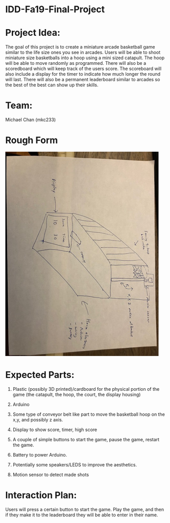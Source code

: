 # IDD-Fa19-Final-Project

# Project Idea:

The goal of this project is to create a miniature arcade basketball game similar to the life size ones you see in arcades.  Users will be able to shoot miniature size basketballs into a hoop using a mini sized catapult.  The hoop will be able to move randomly as programmed.  There will also be a scoredboard which will keep track of the users score.  The scoreboard will also include a display for the timer to indicate how much longer the round will last.  There will also be a permanent leaderboard similar to arcades so the best of the best can show up their skills. 

# Team:

Michael Chan (mkc233)

# Rough Form
![Picture](https://github.com/mkc233/IDD-Fa19-Final-Project/blob/master/IMG_2204.jpg)

# Expected Parts:

1. Plastic (possibly 3D printed)/cardboard for the physical portion of the game (the catapult, the hoop, the court, the display housing)

2. Arduino

3. Some type of conveyor belt like part to move the basketball hoop on the x,y, and possibly z axis.

4. Display to show score, timer, high score

5. A couple of simple buttons to start the game, pause the game, restart the game.

6. Battery to power Arduino.

7. Potentially some speakers/LEDS to improve the aesthetics.

8. Motion sensor to detect made shots




# Interaction Plan:

Users will press a certain button to start the game.  Play the game, and then if they make it to the leaderboard they will be able to enter in their name. 
